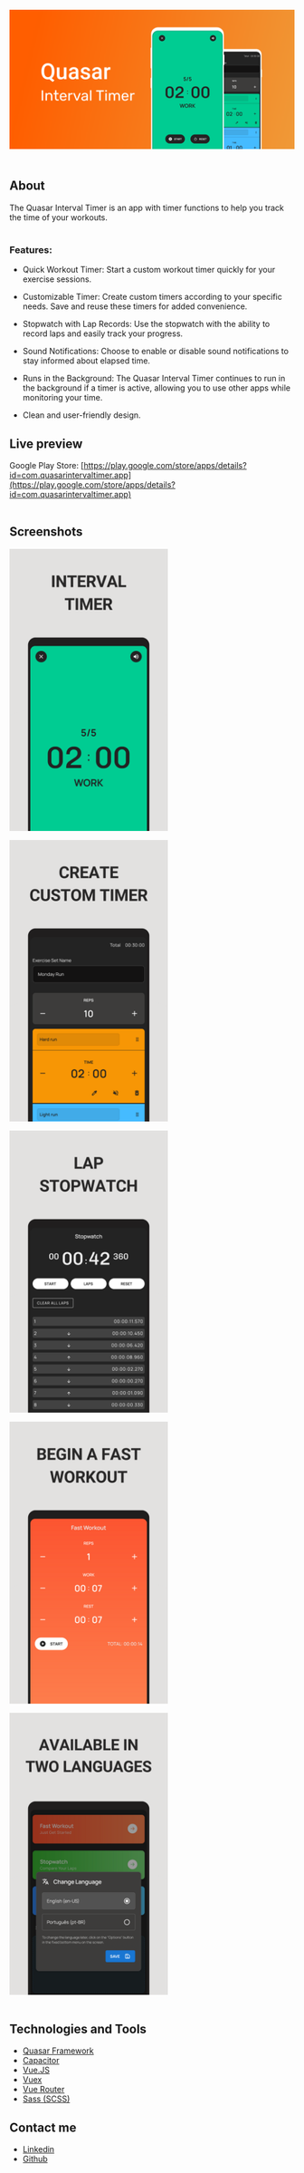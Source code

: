 <div style="padding-top: 20px; padding-bottom: 20px;">
  <img style="margin-right:16px" src="./assets/quasar-interval-timer-feature-graphic.png">
</div>

<h2 style="border-bottom:none;">About</h2>

<p style="padding-bottom: 16px;">
The Quasar Interval Timer is an app with timer functions to help you track the time of your workouts.
</p>

<div>
<h3>Features:</h3>

- Quick Workout Timer: Start a custom workout timer quickly for your exercise sessions.

- Customizable Timer: Create custom timers according to your specific needs. Save and reuse these timers for added convenience.

- Stopwatch with Lap Records: Use the stopwatch with the ability to record laps and easily track your progress.

- Sound Notifications: Choose to enable or disable sound notifications to stay informed about elapsed time.

- Runs in the Background: The Quasar Interval Timer continues to run in the background if a timer is active, allowing you to use other apps while monitoring your time.

- Clean and user-friendly design.
</div>

<h2 style="border-bottom:none;">Live preview</h2>

Google Play Store: [https://play.google.com/store/apps/details?id=com.quasarintervaltimer.app](https://play.google.com/store/apps/details?id=com.quasarintervaltimer.app)

<h2 style="border-bottom:none; padding-top: 16px;">Screenshots</h2>

<img style="margin-bottom:16px; margin-right: 16px; width: 280px; float: left;" src="./assets/quasar-interval-timer-smartphone-1.png">

<img style="margin-bottom:16px; margin-right: 16px; width: 280px; float: left;" src="./assets/quasar-interval-timer-smartphone-2.png">

<img style="margin-bottom:16px; margin-right: 16px; width: 280px; float: left;" src="./assets/quasar-interval-timer-smartphone-3.png">

<img style="margin-bottom:16px; margin-right: 16px; width: 280px; float: left;" src="./assets/quasar-interval-timer-smartphone-4.png">

<img style="margin-bottom:16px; margin-right: 16px; width: 280px;" src="./assets/quasar-interval-timer-smartphone-5.png">

<h2 style="border-bottom:none;">Technologies and Tools</h2>

- [Quasar Framework](https://quasar.dev/)
- [Capacitor](https://capacitorjs.com/)
- [Vue.JS](https://vuejs.org/)
- [Vuex](https://vuex.vuejs.org/)
- [Vue Router](https://router.vuejs.org/)
- [Sass (SCSS)](https://sass-lang.com/)

<h2>Contact me</h2>

- [Linkedin](https://www.linkedin.com/in/gregorydom/)
- [Github](https://github.com/gregdom)
